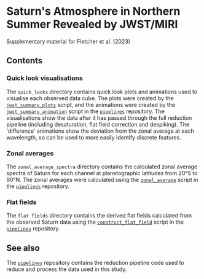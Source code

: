 # Saturn's Atmosphere in Northern Summer Revealed by JWST/MIRI

Supplementary material for Fletcher et al. (2023)

## Contents

### Quick look visualisations
The `quick_looks` directory contains quick look plots and animations used to visualise each observed data cube. The plots were created by the [`jwst_summary_plots`](https://github.com/JWSTGiantPlanets/pipelines/blob/main/jwst_summary_plots.py) script, and the animations were created by the [`jwst_summary_animation`](https://github.com/JWSTGiantPlanets/pipelines/blob/main/jwst_summary_animation.py) script in the [`pipelines`](https://github.com/JWSTGiantPlanets/pipelines) repository. The visualisations show the data after it has passed through the full reduction pipeline (including desaturation, flat field correction and despiking). The 'difference' animations show the deviation from the zonal average at each wavelength, so can be used to more easily identify discrete features.

### Zonal averages
The `zonal_average_spectra` directory contains the calculated zonal average spectra of Saturn for each channel at planetographic latitudes from 20°S to 90°N. The zonal averages were calculated using the [`zonal_average`](https://github.com/JWSTGiantPlanets/pipelines/blob/main/zonal_average.py) script in the [`pipelines`](https://github.com/JWSTGiantPlanets/pipelines) repository.

### Flat fields
The `flat fields` directory contains the derived flat fields calculated from the observed Saturn data using the [`construct_flat_field`](https://github.com/JWSTGiantPlanets/pipelines/blob/main/construct_flat_field.py) script in the [`pipelines`](https://github.com/JWSTGiantPlanets/pipelines) repository.

## See also
The [`pipelines`](https://github.com/JWSTGiantPlanets/pipelines) repository contains the reduction pipeline code used to reduce and process the data used in this study.
